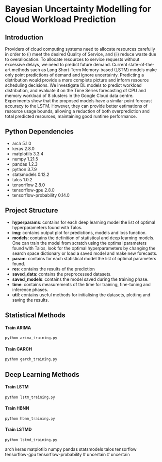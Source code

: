 # Bayesian Uncertainty Modelling for Cloud Workload Prediction

## Introduction

Providers of cloud computing systems need to allocate resources carefully in order to (i) meet the desired Quality of Service, and (ii) reduce waste due to overallocation. To allocate resources to service requests without excessive delays, we need to predict future demand. Current state-of-the-art methods such as Long Short-Term Memory-based (LSTM) models make only point predictions of demand and ignore uncertainty. Predicting a distribution would provide a more complete picture and inform resource scheduling decisions. We investigate DL models to predict workload distribution, and evaluate it on the Time Series forecasting of CPU and memory workload of 8 clusters in the Google Cloud data centre. Experiments show that the proposed models have a similar point forecast accuracy to the LSTM. However, they can provide better estimations of resource usage bounds, allowing a reduction of both overprediction and total predicted resources, maintaining good runtime performance.

## Python Dependencies
* arch                      5.1.0
* keras                     2.8.0
* matplotlib                3.3.4
* numpy                     1.21.5
* pandas                    1.2.3
* python                    3.7.9
* statsmodels               0.12.2
* talos                     1.0.2 
* tensorflow                2.8.0
* tensorflow-gpu            2.8.0
* tensorflow-probability    0.14.0

## Project Structure
* **hyperparams**: contains for each deep learning model the list of optimal hyperparameters found with Talos.
* **img**: contains output plot for predictions, models and loss function.
* **models**: contains the definition of statistical and deep learning models. One can train the model from scratch using the optimal parameters found with Talos, look for the optimal hyperparameters by changing the search space dictionary or load a saved model and make new forecasts.
* **param**: contains for each statistical model the list of optimal parameters found.
* **res**: contains the results of the prediction
* **saved_data**: contains the preprocessed datasets.
* **saved_models**: contains the model saved during the training phase.
* **time**: contains measurements of the time for training, fine-tuning and inference phases.
* **util**: contains useful methods for initialising the datasets, plotting and saving the results.

## Statistical Methods

#### Train ARIMA

```bash
python arima_training.py
```

#### Train GARCH

```bash
python garch_training.py
```

## Deep Learning Methods

#### Train LSTM

```bash
python lstm_training.py
```

#### Train HBNN

```bash
python hbnn_training.py
```

#### Train LSTMD

```bash
python lstmd_training.py
```

arch keras matplotlib numpy pandas statsmodels talos tensorflow tensorflow-gpu   tensorflow-probability  #   u n c e r t a i n  
 #   u n c e r t a i n  
 
